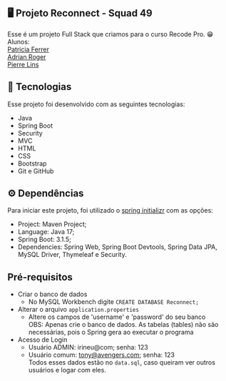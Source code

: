 <p align="center">
</p>

## 🖥️ Projeto Reconnect - Squad 49
Esse é um projeto Full Stack que criamos para o curso Recode Pro. 😁 <br>
Alunos: <br>
[Patricia Ferrer](https://github.com/PatsFerrer) <br>
[Adrian Roger](https://github.com/AdrianRoger) <br>
[Pierre Lins](https://github.com/PI3RRE1) <br>

## 🚀 Tecnologias
Esse projeto foi desenvolvido com as seguintes tecnologias:

- Java
- Spring Boot
- Security
- MVC
- HTML
- CSS
- Bootstrap
- Git e GitHub

## ⚙️ Dependências
Para iniciar este projeto, foi utilizado o [spring initializr](https://start.spring.io) com as opções:

- Project: Maven Project;
- Language: Java 17;
- Spring Boot: 3.1.5;
- Dependencies: Spring Web, Spring Boot Devtools, Spring Data JPA, MySQL Driver, Thymeleaf e Security.

## Pré-requisitos
- Criar o banco de dados 
  - No MySQL Workbench digite `CREATE DATABASE Reconnect;`
- Alterar o arquivo `application.properties`
  - Altere os campos de 'username' e 'password' do seu banco <br/>
OBS: Apenas crie o banco de dados. As tabelas (tables) não são necessárias, pois o Spring gera ao executar o programa
- Acesso de Login
  - Usuário ADMIN: irineu@com; senha: 123
  - Usuário comum: tony@avengers.com; senha: 123 <br>
Todos esses dados estão no `data.sql`, caso queiram ver outros usuários e logar com eles.
<br>
